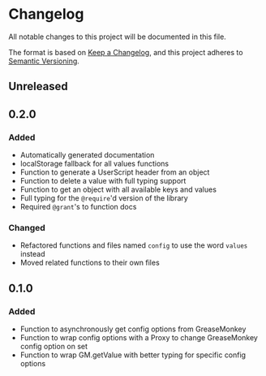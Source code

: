 # Changelog

All notable changes to this project will be documented in this file.

The format is based on [Keep a Changelog](https://keepachangelog.com/en/1.0.0/),
and this project adheres to [Semantic Versioning](https://semver.org/spec/v2.0.0.html).

## Unreleased

## 0.2.0

### Added

- Automatically generated documentation
- localStorage fallback for all values functions
- Function to generate a UserScript header from an object
- Function to delete a value with full typing support
- Function to get an object with all available keys and values
- Full typing for the `@require`'d version of the library
- Required `@grant`'s to function docs

### Changed

- Refactored functions and files named `config` to use the word `values` instead
- Moved related functions to their own files

## 0.1.0

### Added

- Function to asynchronously get config options from GreaseMonkey
- Function to wrap config options with a Proxy to change GreaseMonkey config option on set
- Function to wrap GM.getValue with better typing for specific config options
